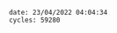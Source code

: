 

                date: 23/04/2022 04:04:34
                cycles: 59280

                         